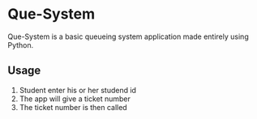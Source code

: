# Que-System

Que-System is a basic queueing system application made entirely using Python.

## Usage

1. Student enter his or her studend id
2. The app will give a ticket number
3. The ticket number is then called
